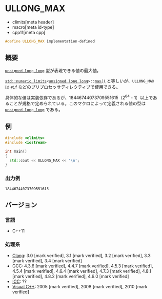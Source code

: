 # ULLONG_MAX
* climits[meta header]
* macro[meta id-type]
* cpp11[meta cpp]

```cpp
#define ULLONG_MAX implementation-defined
```

## 概要
[`unsigned long long`](/lang/cpp11/long_long_type.md) 型が表現できる値の最大値。

[`std::numeric_limits`](/reference/limits/numeric_limits.md)`<`[`unsigned long long`](/lang/cpp11/long_long_type.md)`>::`[`max()`](/reference/limits/numeric_limits/max.md) と等しいが、`ULLONG_MAX` は `#if` などのプリプロセッサディレクティブで使用できる。

具体的な値は実装依存であるが、18446744073709551615（2<sup>64</sup> - 1）以上であることが規格で定められている。このマクロによって定義される値の型は [`unsigned long long`](/lang/cpp11/long_long_type.md) である。


## 例
```cpp example
#include <climits>
#include <iostream>

int main()
{
  std::cout << ULLONG_MAX << '\n';
}
```


### 出力例
```
18446744073709551615
```

## バージョン
### 言語
- C++11


### 処理系
- [Clang](/implementation.md#clang): 3.0 [mark verified], 3.1 [mark verified], 3.2 [mark verified], 3.3 [mark verified], 3.4 [mark verified]
- [GCC](/implementation.md#gcc): 4.3.6 [mark verified], 4.4.7 [mark verified], 4.5.3 [mark verified], 4.5.4 [mark verified], 4.6.4 [mark verified], 4.7.3 [mark verified], 4.8.1 [mark verified], 4.8.2 [mark verified], 4.9.0 [mark verified]
- [ICC](/implementation.md#icc): ??
- [Visual C++](/implementation.md#visual_cpp): 2005 [mark verified], 2008 [mark verified], 2010 [mark verified]
